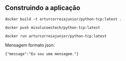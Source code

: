 ## Construindo a aplicaçāo
```console
docker build -t arturcorreiajunior/python-tcp:latest .
```
```console
docker push misolucoestech/python-tcp:latest 
```
```console
docker run arturcorreiajunior/python-tcp:latest
```

Mensagem formato json:
```console
{"message":"Eu sou uma mensagem."}
```